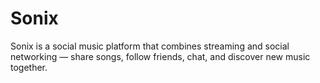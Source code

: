# Sonix
Sonix is a social music platform that combines streaming and social networking — share songs, follow friends, chat, and discover new music together.
